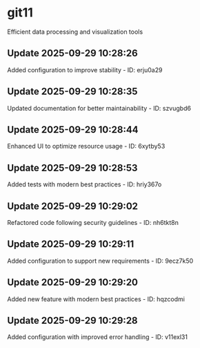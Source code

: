 # git11
Efficient data processing and visualization tools

## Update 2025-09-29 10:28:26
Added configuration to improve stability - ID: erju0a29


## Update 2025-09-29 10:28:35
Updated documentation for better maintainability - ID: szvugbd6


## Update 2025-09-29 10:28:44
Enhanced UI to optimize resource usage - ID: 6xytby53


## Update 2025-09-29 10:28:53
Added tests with modern best practices - ID: hriy367o


## Update 2025-09-29 10:29:02
Refactored code following security guidelines - ID: nh6tkt8n


## Update 2025-09-29 10:29:11
Added configuration to support new requirements - ID: 9ecz7k50


## Update 2025-09-29 10:29:20
Added new feature with modern best practices - ID: hqzcodmi


## Update 2025-09-29 10:29:28
Added configuration with improved error handling - ID: v11exl31

